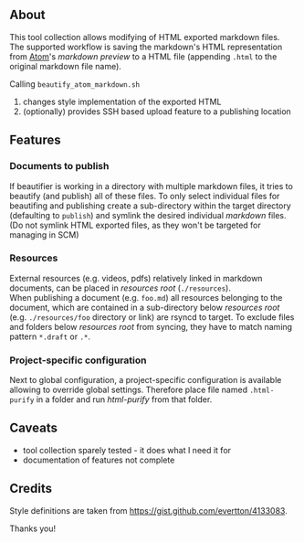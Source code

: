 ## About
This tool collection allows modifying of HTML exported markdown files.  
The supported workflow is saving the markdown's HTML representation from [Atom](https://atom.io)'s *markdown preview* to a HTML file (appending `.html` to the original markdown file name).

Calling `beautify_atom_markdown.sh`

1. changes style implementation of the exported HTML
2. (optionally) provides SSH based upload feature to a publishing location

## Features
### Documents to publish
If beautifier is working in a directory with multiple markdown files, it tries to beautify (and publish) all of these files.
To only select individual files for beautifing and publishing create a sub-directory within the target directory (defaulting to `publish`) and symlink the desired individual *markdown* files. (Do not symlink HTML exported files, as they won't be targeted for managing in SCM)

### Resources
External resources (e.g. videos, pdfs) relatively linked in markdown documents, can be placed in *resources root* (`./resources`).  
When publishing a document (e.g. `foo.md`) all resources belonging to the document, which are contained in a sub-directory below *resources root* (e.g. `./resources/foo` directory or link) are rsyncd to target. To exclude files and folders below *resources root* from syncing, they have to match naming pattern `*.draft` or `.*`.

### Project-specific configuration
Next to global configuration, a project-specific configuration is available allowing to override global settings.
Therefore place file named `.html-purify` in a folder and run _html-purify_ from that folder.

## Caveats
* tool collection sparely tested - it does what I need it for
* documentation of features not complete

## Credits
Style definitions are taken from https://gist.github.com/evertton/4133083.

Thanks you!
